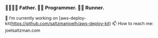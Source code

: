 ### 👨‍👩‍👧‍👦 Father. 👨‍💻 Programmer. 🏃‍♂️ Runner.

🔭 I’m currently working on [aws-deploy-kit(https://github.com/saltzmanjoelh/aws-deploy-kit)
📫 How to reach me: joelsaltzman.com
